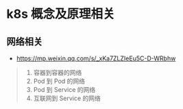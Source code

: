 # k8s 概念及原理相关

## 网络相关

- https://mp.weixin.qq.com/s/_xKa7ZLZIeEu5C-D-WRbhw

>1. 容器到容器的网络
>2. Pod 到 Pod 的网络
>3. Pod 到 Service 的网络
>4. 互联网到 Service 的网络

